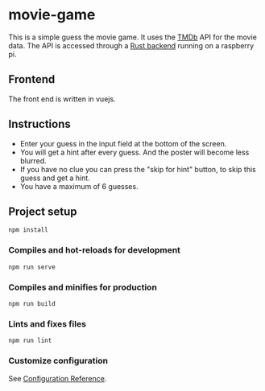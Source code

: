 # movie-game
This is a simple guess the movie game. It uses the [TMDb](https://www.themoviedb.org/) API for the movie data. The API is accessed through a [Rust backend](https://github.com/OliverHeffernan/movieGameBackend) running on a raspberry pi.

## Frontend
The front end is written in vuejs.

## Instructions
- Enter your guess in the input field at the bottom of the screen.
- You will get a hint after every guess. And the poster will become less blurred.
- If you have no clue you can press the "skip for hint" button, to skip this guess and get a hint.
- You have a maximum of 6 guesses.

## Project setup
```
npm install
```

### Compiles and hot-reloads for development
```
npm run serve
```

### Compiles and minifies for production
```
npm run build
```

### Lints and fixes files
```
npm run lint
```

### Customize configuration
See [Configuration Reference](https://cli.vuejs.org/config/).

